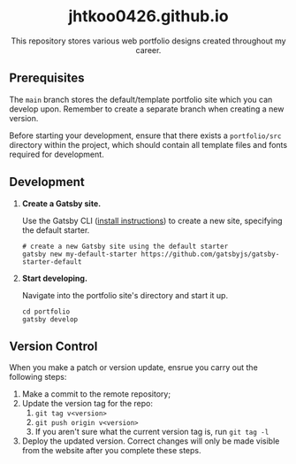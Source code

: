 <h1 align="center">jhtkoo0426.github.io</h1>
<p align="center">This repository stores various web portfolio designs created throughout my career.</p>

## Prerequisites
The `main` branch stores the default/template portfolio site which you can develop upon. Remember to create a separate branch when creating a new version.

Before starting your development, ensure that there exists a `portfolio/src` directory within the project, which should contain all template files and fonts required for development.

## Development

1.  **Create a Gatsby site.**

    Use the Gatsby CLI ([install instructions](https://www.gatsbyjs.com/docs/tutorial/getting-started/part-0/#gatsby-cli)) to create a new site, specifying the default starter.

    ```shell
    # create a new Gatsby site using the default starter
    gatsby new my-default-starter https://github.com/gatsbyjs/gatsby-starter-default
    ```

1.  **Start developing.**

    Navigate into the portfolio site's directory and start it up.

    ```shell
    cd portfolio
    gatsby develop
    ```

## Version Control
When you make a patch or version update, ensrue you carry out the following steps:
1. Make a commit to the remote repository;
2. Update the version tag for the repo:
   1. `git tag v<version>`
   2. `git push origin v<version>`
   3. If you aren't sure what the current version tag is, run `git tag -l`
3. Deploy the updated version.
Correct changes will only be made visible from the website after you complete these steps.